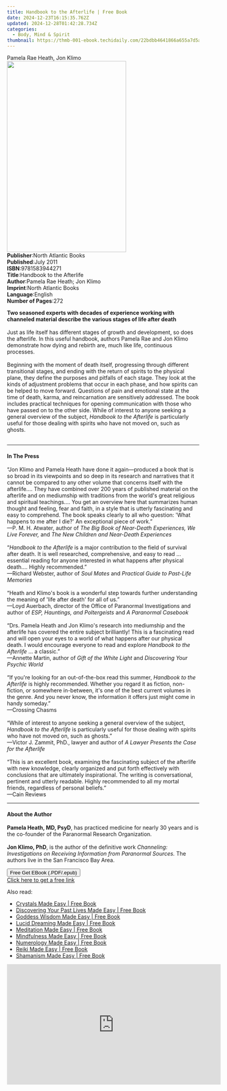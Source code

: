 ```yaml
---
title: Handbook to the Afterlife | Free Book
date: 2024-12-23T16:15:35.762Z
updated: 2024-12-28T01:42:28.734Z
categories:
  - Body, Mind & Spirit
thumbnail: https://thmb-001-ebook.techidaily.com/22bdbb4641866a655a7d5a11211dbc382209bfd2ee293ead84e185a75d174708.jpg
---
```

<main id="book-container">
  <div class="flex flex-col">
    <div class="book-brief flex-1 py-6 px-4 sm:p-6 md:py-10 md:px-8">
      <!-- brief-->
      <div class="book-brief-main">Pamela Rae Heath, Jon Klimo</div>
    </div>
    <div
      class="book-meta-info flex-1 grid gap-4 col-start-1 col-end-3 row-start-1 sm:mb-6 sm:grid-cols-4 lg:gap-6 lg:col-start-2 lg:row-end-6 lg:row-span-6 lg:mb-0"
    >
      <div
        class="book-meta-info-left place-content-center mt-4 p-4 text-sm leading-6 col-start-2 col-span-2 dark:text-slate-400"
      >
        <img
          class="w-full h-500 object-cover rounded-lg sm:h-255 sm:col-span-2 lg:col-span-full"
          src="https://img-001-ebook.techidaily.com/5a290807bee62cdae373cca712ab648c1dce12fc9097701608b39faa66ea8878.jpg"
          alt=""
          width="312"
          height="500"
        />
      </div>
      <div
        class="book-meta-info-right mt-2 col-start-1 row-start-2 col-span-3 self-center"
      >
        <!-- meta data  -->
        <div class="flex flex-col px-4 md:px-8">
          <div class="flex-1">
            <strong>Publisher</strong>:<span class="px-2"
              >North Atlantic Books</span
            >
          </div>
          <div class="flex-1">
            <strong>Published</strong>:<span class="px-2">July 2011</span>
          </div>
          <div class="flex-1">
            <strong>ISBN</strong>:<span class="px-2">9781583944271</span>
          </div>
          <div class="flex-1">
            <strong>Title</strong>:<span class="px-2"
              >Handbook to the Afterlife</span
            >
          </div>
          <div class="flex-1">
            <strong>Author</strong>:<span class="px-2"
              >Pamela Rae Heath; Jon Klimo</span
            >
          </div>
          <div class="flex-1">
            <strong>Imprint</strong>:<span class="px-2"
              >North Atlantic Books</span
            >
          </div>
          <div class="flex-1">
            <strong>Language</strong>:<span class="px-2">English</span>
          </div>
          <div class="flex-1">
            <strong>Number of Pages</strong>:<span class="px-2">272</span>
          </div>
        </div>
      </div>
    </div>
    <div class="book-description flex-1 py-6 px-4 sm:p-6 md:py-10 md:px-8">
      <div class="book-description-main">
        <div accordion-content="" id="description">
          <p>
            <b
              >Two seasoned experts with decades of experience working with
              channeled material describe the various stages of life after
              death</b
            ><br />
            &nbsp;<br />
            Just as life itself has different stages of growth and development,
            so does the afterlife. In this useful handbook, authors Pamela Rae
            and Jon Klimo demonstrate how dying and rebirth are, much like life,
            continuous processes. <br />
            &nbsp;<br />
            Beginning with the moment of death itself, progressing through
            different transitional stages, and ending with the return of spirits
            to the physical plane, they define the purposes and pitfalls of each
            stage. They look at the kinds of adjustment problems that occur in
            each phase, and how spirits can be helped to move forward. Questions
            of pain and emotional state at the time of death, karma, and
            reincarnation are sensitively addressed. The book includes practical
            techniques for opening communication with those who have passed on
            to the other side. While of interest to anyone seeking a general
            overview of the subject,&nbsp;<i>Handbook to the Afterlife&nbsp;</i
            >is particularly useful for those dealing with spirits who have not
            moved on, such as ghosts.<br /><br />
          </p>
        </div>
        <div class="accordion-fader"></div>
      </div>
    </div>
    <div class="book-excerpts flex-1 py-6 px-4 sm:p-6 md:py-10 md:px-8">
      <!-- excerpts-->
      <div class="book-excerpts-main">
        <hr />
        <h4 class="placeholder placeholder-heading">
          <span>In The Press</span>
        </h4>
        <p>
          “Jon Klimo and Pamela Heath have done it again—produced a book that is
          so broad in its viewpoints and so deep in its research and narratives
          that it cannot be compared to any other volume that concerns itself
          with the afterlife.… They have combined over 200 years of published
          material on the afterlife and on mediumship with traditions from the
          world's great religious and spiritual teachings.… You get an overview
          here that summarizes human thought and feeling, fear and faith, in a
          style that is utterly fascinating and easy to comprehend. The book
          speaks clearly to all who question: 'What happens to me after I die?'
          An exceptional piece of work.”<br />
          —P. M. H. Atwater, author of
          <i>The Big Book of Near-Death Experiences, We Live Forever, </i>and
          <i>The New Children and Near-Death Experiences</i><br />
          &nbsp;<br />
          “<i>Handbook to the Afterlife </i>is a major contribution to the field
          of survival after death. It is well researched, comprehensive, and
          easy to read … essential reading for anyone interested in what happens
          after physical death.… Highly recommended.”<br />
          —Richard Webster, author of <i>Soul Mates </i>and
          <i>Practical Guide to Past-Life Memories</i><br />
          &nbsp;<br />
          “Heath and Klimo's book is a wonderful step towards further
          understanding the meaning of 'life after death' for all of us.”<br />
          —Loyd Auerbach, director of the Office of Paranormal Investigations
          and author of <i>ESP, Hauntings, and Poltergeists </i>and
          <i>A Paranormal Casebook</i><br />
          &nbsp;<br />
          “Drs. Pamela Heath and Jon Klimo's research into mediumship and the
          afterlife has covered the entire subject brilliantly! This is a
          fascinating read and will open your eyes to a world of what happens
          after our physical death. I would encourage everyone to read and
          explore <i>Handbook to the Afterlife </i>… a classic.”<br />
          —Annette Martin, author of <i>Gift of the White Light </i>and
          <i>Discovering Your Psychic World</i><br />
          &nbsp;<br />
          “If you're looking for an out-of-the-box read this summer,
          <i>Handbook to the Afterlife</i> is highly recommended.&nbsp;Whether
          you regard it as fiction, non-fiction, or somewhere in-between, it's
          one of the best current volumes in the genre. And you never know, the
          information it offers just might come in handy someday.”<br />
          —Crossing Chasms<br />
          &nbsp;<br />
          “While of interest to anyone seeking a general overview of the
          subject, <i>Handbook to the Afterlife</i> is particularly useful for
          those dealing with spirits who have not moved on, such as ghosts.”<br />
          —Victor J. Zammit, PhD., lawyer and author of
          <i>A Lawyer Presents the Case for the Afterlife</i><br />
          <i>&nbsp;</i><br />
          “This is an excellent book, examining the fascinating subject of the
          afterlife with new knowledge, clearly organized and put forth
          effectively with conclusions that are ultimately inspirational. The
          writing is conversational, pertinent and utterly readable. Highly
          recommended to all my mortal friends, regardless of personal
          beliefs.”<br />
          —Cain Reviews
        </p>
      </div>
    </div>
    <div class="book-about-author flex-1 py-6 px-4 sm:p-6 md:py-10 md:px-8">
      <!-- about author-->
      <div class="book-main-author-main">
        <hr />
        <h4 class="placeholder placeholder-heading">
          <span>About the Author</span>
        </h4>
        <p></p>
        <p>
          <b>Pamela Heath, MD, PsyD</b>, has practiced medicine for nearly 30
          years and is the co-founder of the Paranormal Research
          Organization.<br /><br /><b>Jon Klimo, PhD</b>, is the author of the
          definitive work
          <i
            >Channeling: Investigations on Receiving Information from Paranormal
            Sources. </i
          >The authors live in the San<i> </i>Francisco Bay Area.
        </p>
        <p></p>
      </div>
    </div>
    <div class="book-free-get flex-1 py-6 px-4 sm:p-6 md:py-10 md:px-8">
      <button
        id="btn-free-get"
        class="bg-blue-500 hover:bg-blue-700 text-white font-bold py-2 px-4 rounded"
      >
        Free Get EBook (.PDF/.epub)
      </button>
      <div id="countdown-display" class="px-2 text-lg mt-2"></div>
      <a
        id="free-link"
        class="hidden bg-blue-500 hover:bg-blue-700 text-white font-bold py-2 px-4 rounded"
        href="https://www.ebooks.com/en-us/book/690316/handbook-to-the-afterlife/pamela-rae-heath/"
        target="_blank"
        >Click here to get a free link</a
      >
    </div>
    <script>
      let countdownTime = 0;
      let countdownInterval = null;
      document
        .getElementById('btn-free-get')
        .addEventListener('click', startCountdown);
      function startCountdown() {
        countdownTime = new Date().getTime() + 60000 * 3;
        countdownInterval = setInterval(updateCountdown, 1000);
        document.getElementById('btn-free-get').disabled = true;
        document
          .getElementById('btn-free-get')
          .classList.add('bg-gray-500', 'cursor-not-allowed');
      }
      function updateCountdown() {
        let currentTime = new Date().getTime();
        let timeLeft = countdownTime - currentTime;
        let secondsLeft = Math.floor(timeLeft / 1000);
        document.getElementById('countdown-display').innerHTML =
          `Remaining time: ${secondsLeft} seconds.`;
        if (secondsLeft <= 0) {
          clearInterval(countdownInterval);
          document.getElementById('btn-free-get').classList.add('hidden');
          document.getElementById('free-link').classList.remove('hidden');
          document.getElementById('countdown-display').innerHTML = '';
        }
      }
    </script>
  </div>
</main>

<ins class="adsbygoogle"
      style="display:block"
      data-ad-client="ca-pub-7571918770474297"
      data-ad-slot="8358498916"
      data-ad-format="auto"
      data-full-width-responsive="true"></ins>
    

<span class="atpl-alsoreadstyle">Also read:</span>
<div><ul>
<li><a href="https://novels-ebooks.techidaily.com/96261013-9781788172769-crystals-made-easy/"><u>Crystals Made Easy | Free Book</u></a></li>
<li><a href="https://novels-ebooks.techidaily.com/96261010-9781788172530-discovering-your-past-lives-made-easy/"><u>Discovering Your Past Lives Made Easy | Free Book</u></a></li>
<li><a href="https://novels-ebooks.techidaily.com/96261018-9781788172776-goddess-wisdom-made-easy/"><u>Goddess Wisdom Made Easy | Free Book</u></a></li>
<li><a href="https://novels-ebooks.techidaily.com/96261011-9781788172714-lucid-dreaming-made-easy/"><u>Lucid Dreaming Made Easy | Free Book</u></a></li>
<li><a href="https://novels-ebooks.techidaily.com/96261031-9781788172516-meditation-made-easy/"><u>Meditation Made Easy | Free Book</u></a></li>
<li><a href="https://novels-ebooks.techidaily.com/96261020-9781788172813-mindfulness-made-easy/"><u>Mindfulness Made Easy | Free Book</u></a></li>
<li><a href="https://novels-ebooks.techidaily.com/96261012-9781788172745-numerology-made-easy/"><u>Numerology Made Easy | Free Book</u></a></li>
<li><a href="https://novels-ebooks.techidaily.com/96261032-9781788172677-reiki-made-easy/"><u>Reiki Made Easy | Free Book</u></a></li>
<li><a href="https://novels-ebooks.techidaily.com/96261014-9781788172790-shamanism-made-easy/"><u>Shamanism Made Easy | Free Book</u></a></li>
</ul></div>

<!-- affiliate ads begin -->
<iframe width="560" height="315" src="https://www.youtube.com/embed/FATJWpNYmio?si=72ugPTb3vJXz6cAM" title="YouTube video player" frameborder="0" allow="accelerometer; autoplay; clipboard-write; encrypted-media; gyroscope; picture-in-picture; web-share" referrerpolicy="strict-origin-when-cross-origin" allowfullscreen></iframe>
<!-- affiliate ads end -->

